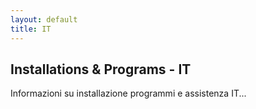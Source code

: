 ```yaml
---
layout: default
title: IT
---
```


<section>
    <h2>Installations & Programs - IT</h2>
    <p>Informazioni su installazione programmi e assistenza IT...</p>
</section>
